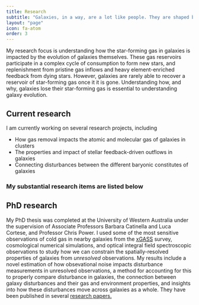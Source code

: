 ```yaml
---
title: Research
subtitle: "Galaxies, in a way, are a lot like people. They are shaped by the environment they grow in and their past experiences."
layout: "page"
icon: fa-atom
order: 3
---
```




<p> My research focus is understanding how the star-forming gas in galaxies is impacted by the evolution of galaxies themselves. These gas reservoirs participate in a complex cycle of consumption to form new stars, and replenishment from pristine gas inflows and heavy element-enriched feedback from dying stars. However, galaxies are rarely able to recover a reservoir of star-forming gas once it it is gone. Understanding how, and why, galaxies lose their star-forming gas is essential to understanding galaxy evolution. </p>

<h2> 
Current research
</h2>

<p>
 I am currently working on several research projects, including
 <ul>
   <li>How gas removal impacts the atomic and molecular gas of galaxies in clusters</li>
  <li>The properties and impact of stellar feedback-driven outflows in galaxies</li>
  <li>Connecting disturbances between the different baryonic constitutes of galaxies</li>
 </ul>
 
</p>
 
 <h3>
 My substantial research items are listed below
 </h3>
 
<h2> 
 PhD research 
</h2>

 <p> 
 My PhD thesis was completed at the University of Western Australia under the supervision of Associate Professors Barbara Catinella and Luca Cortese, and Professor Chris Power. 
 I used some of the most sensitive observations of cold gas in nearby galaxies from the <a href="https://xgass.icrar.org/">xGASS</a> survey, cosmological numerical  simulations, and optical integral field spectroscopic observations to study how we can constrain the spatially-resolved properties of galaxies from <i> unresolved </i> observations. 
 My results include a novel estimation of how obsevational noise impacts disturbance measurements in unresolved observations, a method for accounting for this to properly compare disturbance in galaxies, the connection between galaxy disturbances and their gas and environment properties, and insights into how these disturbances move across galaxies as a whole.
 They have been published in several <a href="https://ui.adsabs.harvard.edu/search/filter_bibstem_facet_fq_bibstem_facet=AND&filter_bibstem_facet_fq_bibstem_facet=bibstem_facet%3A%22MNRAS%22&fq=%7B!type%3Daqp%20v%3D%24fq_database%7D&fq=%7B!type%3Daqp%20v%3D%24fq_bibstem_facet%7D&fq_bibstem_facet=(bibstem_facet%3A%22MNRAS%22)&fq_database=(database%3Aastronomy)&p_=0&q=%20%20author%3A%22%5EWatts%2C%20A.B.%22%20year%3A2020-2021&sort=date%20desc%2C%20bibcode%20desc">research papers.</a>
</p>

